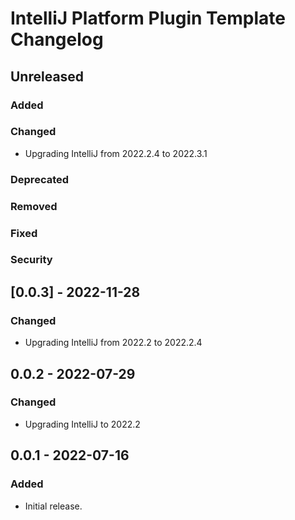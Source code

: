 <!-- Keep a Changelog guide -> https://keepachangelog.com -->

# IntelliJ Platform Plugin Template Changelog

## Unreleased

### Added

### Changed
- Upgrading IntelliJ from 2022.2.4 to 2022.3.1

### Deprecated

### Removed

### Fixed

### Security

## [0.0.3] - 2022-11-28

### Changed
- Upgrading IntelliJ from 2022.2 to 2022.2.4

## 0.0.2 - 2022-07-29

### Changed
- Upgrading IntelliJ to 2022.2

## 0.0.1 - 2022-07-16

### Added
- Initial release.
